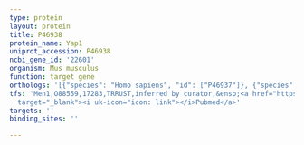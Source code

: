 ```yaml
---
type: protein
layout: protein
title: P46938
protein_name: Yap1
uniprot_accession: P46938
ncbi_gene_id: '22601'
organism: Mus musculus
function: target gene
orthologs: '[{"species": "Homo sapiens", "id": ["P46937"]}, {"species": "Rattus norvegicus", "id": ["Q2EJA0"]}]'
tfs: 'Men1,O88559,17283,TRRUST,inferred by curator,&ensp;<a href="https://www.ncbi.nlm.nih.gov/pubmed/?term=24101467%5Buid%5D+OR+29087512%5Buid%5D"
  target="_blank"><i uk-icon="icon: link"></i>Pubmed</a>'
targets: ''
binding_sites: ''

---
```

